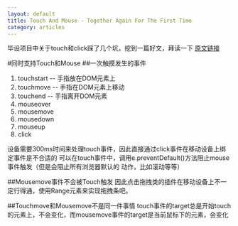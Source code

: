 ```yaml
---
layout: default
title: Touch And Mouse - Together Again For The First Time
category: articles
---
```

毕设项目中关于touch和click踩了几个坑，挖到一篇好文，拜读一下
[原文链接](http://www.html5rocks.com/en/mobile/touchandmouse/)

#同时支持Touch和Mouse
##一次触摸发生的事件
1. touchstart -- 手指放在DOM元素上
2. touchmove -- 手指在DOM元素上移动
3. touchend -- 手指离开DOM元素
4. mouseover
5. mousemove
6. mousedown
7. mouseup
8. click

设备需要300ms时间来处理touch事件，因此直接通过click事件在移动设备上绑定事件是不合适的
可以在touch事件中，调用e.preventDefault()方法阻止mouse事件触发（但是会阻止所有浏览器默认的
动作，比如滚动等等）

##Mousemove事件不会被Touch触发
因此点击拖拽类的插件在移动设备上不一定行得通，使用Range元素来实现拖拽条吧。

##Touchmove和Mousemove不是同一件事情
touch事件的target总是开始touch的元素上，不会变化，而mousemove事件的target是当前鼠标下的元素，会变化
